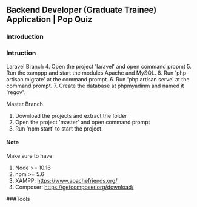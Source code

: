 ## Backend Developer (Graduate Trainee) Application | Pop Quiz

### Introduction

### Intruction

Laravel Branch
4. Open the project 'laravel' and open command propmt
5. Run the xamppp and start the modules Apache and MySQL.
8. Run 'php artisan migrate' at the command prompt.
6. Run 'php artisan serve' at the command prompt.
7. Create the database at phpmyadinm and named it 'regov'.

Master Branch
1. Download the projects and extract the folder
2. Open the project 'master' and open command prompt
3. Run 'npm start' to start the project.

#### Note
Make sure to have:
1. Node >= 10.16
2. npm >= 5.6
3. XAMPP: https://www.apachefriends.org/
3. Composer: https://getcomposer.org/download/

###Tools




